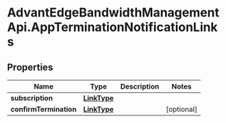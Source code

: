 # AdvantEdgeBandwidthManagementApi.AppTerminationNotificationLinks

## Properties
Name | Type | Description | Notes
------------ | ------------- | ------------- | -------------
**subscription** | [**LinkType**](LinkType.md) |  | 
**confirmTermination** | [**LinkType**](LinkType.md) |  | [optional] 


